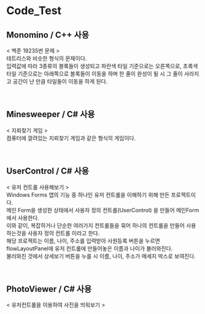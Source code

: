 # Code_Test

## Monomino / C++ 사용

< 백준 19235번 문제 >  
테트리스와 비슷한 형식의 문제이다.  
입력값에 따라 3종류의 블록들이 생성되고 파란색 타일 기준으로는 오른쪽으로, 초록색 타일 기준으로는 아래쪽으로 블록들이 이동을 하며 한 줄이 완성이 될 시 그 줄이 사라지고 공간이 난 만큼 타일들이 이동을 하게 된다.

</br>

## Minesweeper / C# 사용

< 지뢰찾기 게임 >  
컴퓨터에 깔려있는 지뢰찾기 게임과 같은 형식의 게임이다.

</br>

## UserControl / C# 사용

< 유저 컨트롤 사용해보기 >  
Windows Forms 앱의 기능 중 하나인 유저 컨트롤을 이해하기 위해 만든 프로젝트이다.  
메인 Form을 생성한 상태에서 사용자 정의 컨트롤(UserControl) 을 만들어 메인Form 에서 사용한다.  
이와 같이, 복잡하거나 단순한 여러가지 컨트롤들을 묶어 하나의 컨트롤을 만들어 사용하는것을 사용자 정의 컨트롤 이라고 한다.  
해당 프로젝트는 이름, 나이, 주소를 입력받아 사원등록 버튼을 누르면 flowLayoutPanel에 유저 컨트롤에 만들어놓은 이름과 나이가 불러와진다.  
불러와진 것에서 상세보기 버튼을 누를 시 이름, 나이, 주소가 메세지 박스로 보여진다.

</br>

## PhotoViewer / C# 사용

< 유저컨트롤을 이용하여 사진을 띄워보기 >
